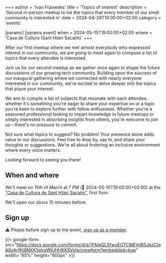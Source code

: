 +++
author = 'Ivan Fraixedes'
title = 'Topics of interest'
description = 'Second in-person meetup to list the topics that every member of our small community is interested in'
date = 2024-04-29T10:00:00+02:00
category = 'events'

[params]
[params.event]
when = 2024-05-15T19:00:00+02:00
where = 'Casa de Cultura (Sant Hilari Sacalm)'
+++

After our first meetup where we met almost everybody who expressed interest in our community, we are going to meet again to compose a list of topics that every attendee is interested.
<!--more-->

Join us for our second meetup as we gather once again to shape the future discussions of our growing tech community. Building upon the success of our inaugural gathering where we connected with nearly everyone interested in our community, we're excited to delve deeper into the topics that pique your interest.

We aim to compile a list of subjects that resonate with each attendee, whether it's something you're eager to share your expertise on or a topic you're keen to explore further with fellow enthusiasts. Whether you're a seasoned professional looking to impart knowledge in future meetups or simply interested in absorbing insights from others, you're welcome to join us – there's no pressure to commit.

Not sure what topics to suggest? No problem! Your presence alone adds value to our discussions. Feel free to drop by, say hi, and share your thoughts or suggestions. We're all about fostering an inclusive environment where every voice matters.

Looking forward to seeing you there!

## When and where

We'll meet on 15th of March at 7 PM (🤖 2024-05-15T19:00:00+02:00) at the ["Casa de Cultura de Sant Hilari Sacalm"](https://maps.app.goo.gl/9ApT5MCTBNBJPa5AA), first floor.

We'll open our doors 15 minutes before.

## Sign up

:warning: Please before sign up to the event, [sign up as a member](/sign-up-member).

{{< google-form src="https://docs.google.com/forms/d/e/1FAIpQLSfwuEGTCMEVdB5JezCiqA8zArfKt8NXKYeIrqWlUHHKKSVsIw/viewform?embedded=true" width="95%" height="600px" >}}
